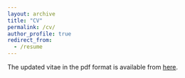 ```yaml
---
layout: archive
title: "CV"
permalink: /cv/
author_profile: true
redirect_from:
  - /resume
---
```


The updated vitae in the pdf format is available from [here](https://www.dropbox.com/s/l6i8xk1psvo75ev/vitae.pdf?dl=0).
